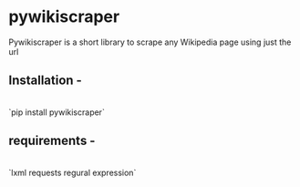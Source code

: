 # pywikiscraper
<p>Pywikiscraper is a short library to scrape any Wikipedia page using just the url


<h2>Installation - </h2><br>
`pip install pywikiscraper`

<h2>requirements - </h2><br>
`lxml
requests
regural expression`
</p>

